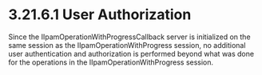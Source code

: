 <html dir="LTR" xmlns:mshelp="http://msdn.microsoft.com/mshelp" xmlns:ddue="http://ddue.schemas.microsoft.com/authoring/2003/5" xmlns:xlink="http://www.w3.org/1999/xlink" xmlns:tool="http://www.microsoft.com/tooltip">
 <body>
 <div id="header">
 <h1 class="heading">3.21.6.1 User Authorization</h1>
 </div>
 <div id="mainSection">
 <div id="mainBody">
 <div id="allHistory" class="saveHistory"></div>
 <div id="sectionSection0" class="section" name="collapseableSection">
 

<p>Since the IIpamOperationWithProgressCallback server is
initialized on the same session as the IIpamOperationWithProgress session, no
additional user authentication and authorization is performed beyond what was
done for the operations in the IIpamOperationWithProgress session.</p>


 </div>
 </div>
 </div>
 </body>
</html>